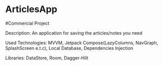 # ArticlesApp

#Сommercial Project

Description: An application for saving the articles/notes you need

Used Technologies: MVVM, Jetpack Compose(LazyColumns, NavGraph, SplashScreen e.t.c), Local Database, Dependencies Injection

Libraries: DataStore, Room, Dagger-Hilt
